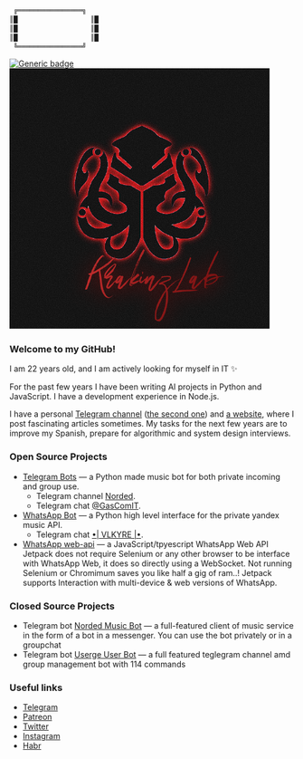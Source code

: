 ````
 ╔════════════════╗
║█                  ║█
║█                  ║█
║█                  ║█
 ╚════════════════╝                                                   
````
[![Generic badge](https://img.shields.io/badge/Index_of-Repositories-blue.svg)](https://github.com/krakinz?tab=repositories)
<img src="/images/87024922.png">

<!--- Krakinz ©2022 --->
### Welcome to my GitHub!

I am 22 years old, and I am actively looking for myself in IT ✨

For the past few years I have been writing AI projects in Python and JavaScript. I have a development experience in Node.js.

I have a personal [Telegram channel](https://t.me/KrakinzC) ([the second one](https://t.me/hypevoidsoul)) and [a website](https://krakinz.repl.co/), where I post fascinating articles sometimes. My tasks for the next few years are to improve my Spanish, prepare for algorithmic and system design interviews.

### Open Source Projects

- [Telegram Bots](https://github.com/krakinz/Norded) — a Python made music bot for both private incoming and group use.
  - Telegram channel [Norded](https://t.me/hypevoidsouls).
  - Telegram chat [@GasComIT](https://t.me/gascomit).
- [WhatsApp Bot](https://github.com/krakinz/Vlkyre) — a Python high level interface for the private yandex music API.
  - Telegram chat [•| VLKYRE |•](https://chat.whatsapp.com/F7P1kIbPiQHIjmD4DgVWDF).
- [WhatsApp web-api](https://github.com/gascomit/jetpack) — a JavaScript/tpyescript WhatsApp Web API Jetpack does not require Selenium or any other browser to be interface with WhatsApp Web, it does so directly using a WebSocket. Not running Selenium or Chromimum saves you like half a gig of ram..! Jetpack supports Interaction with multi-device & web versions of WhatsApp.
 

### Closed Source Projects

- Telegram bot [Norded Music Bot](https://t.me/ai40bot) — a full-featured client of music service in the form of a bot in a messenger. You can use the bot privately or in a groupchat
- Telegram bot [Userge User Bot](https://t.me/therubbybot) — a full featured teglegram channel amd group management bot with 114 commands

### Useful links

- [Telegram](https://t.me/qtell)
- [Patreon](https://www.patreon.com/)
- [Twitter](https://twitter.com/gascomit)
- [Instagram](https://www.instagram.com/roycebobelwillie/)
- [Habr](https://habr.com/ru/users/)

